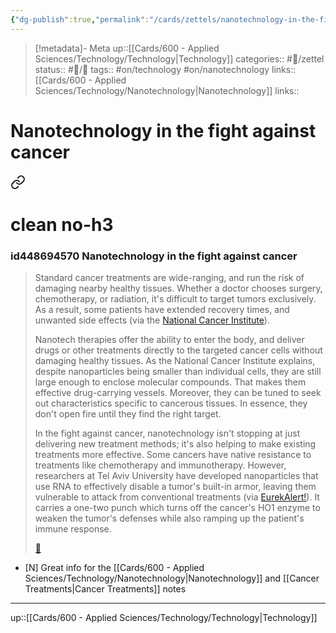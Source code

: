 ```yaml
---
{"dg-publish":true,"permalink":"/cards/zettels/nanotechnology-in-the-fight-against-cancer/","title":"Nanotechnology in the fight against cancer"}
---
```



> [!metadata]- Meta
> up::[[Cards/600 - Applied Sciences/Technology/Technology\|Technology]]
> categories:: #📝/zettel
> status:: #📝/🌿
> tags:: #on/technology #on/nanotechnology 
> links:: [[Cards/600 - Applied Sciences/Technology/Nanotechnology\|Nanotechnology]]
> links:: 

# Nanotechnology in the fight against cancer


<div class="transclusion internal-embed is-loaded"><a class="markdown-embed-link" href="/sources/articles/the-surprising-ways-nanotechnology-is-changing-the-world-around-us/#id448694570-nanotechnology-in-the-fight-against-cancer" aria-label="Open link"><svg xmlns="http://www.w3.org/2000/svg" width="24" height="24" viewBox="0 0 24 24" fill="none" stroke="currentColor" stroke-width="2" stroke-linecap="round" stroke-linejoin="round" class="svg-icon lucide-link"><path d="M10 13a5 5 0 0 0 7.54.54l3-3a5 5 0 0 0-7.07-7.07l-1.72 1.71"></path><path d="M14 11a5 5 0 0 0-7.54-.54l-3 3a5 5 0 0 0 7.07 7.07l1.71-1.71"></path></svg></a><div class="markdown-embed">

<div class="markdown-embed-title">

# clean no-h3

</div>


### id448694570 Nanotechnology in the fight against cancer

> Standard cancer treatments are wide-ranging, and run the risk of damaging nearby healthy tissues. Whether a doctor chooses surgery, chemotherapy, or radiation, it's difficult to target tumors exclusively. As a result, some patients have extended recovery times, and unwanted side effects (via the [National Cancer Institute](https://www.cancer.gov/nano/cancer-nanotechnology/treatment)).
> 
> Nanotech therapies offer the ability to enter the body, and deliver drugs or other treatments directly to the targeted cancer cells without damaging healthy tissues. As the National Cancer Institute explains, despite nanoparticles being smaller than individual cells, they are still large enough to enclose molecular compounds. That makes them effective drug-carrying vessels. Moreover, they can be tuned to seek out characteristics specific to cancerous tissues. In essence, they don't open fire until they find the right target.
> 
> In the fight against cancer, nanotechnology isn't stopping at just delivering new treatment methods; it's also helping to make existing treatments more effective. Some cancers have native resistance to treatments like chemotherapy and immunotherapy. However, researchers at Tel Aviv University have developed nanoparticles that use RNA to effectively disable a tumor's built-in armor, leaving them vulnerable to attack from conventional treatments (via [EurekAlert!](https://www.eurekalert.org/news-releases/948591)). It carries a one-two punch which turns off the cancer's HO1 enzyme to weaken the tumor's defenses while also ramping up the patient's immune response. 
> 
> <span class='highlight-link'>[🔗](https://read.readwise.io/read/01gnwpryjfe4xea2tzffsbba2p)</span>



</div></div>


- [N] Great info for the [[Cards/600 - Applied Sciences/Technology/Nanotechnology\|Nanotechnology]] and [[Cancer Treatments\|Cancer Treatments]] notes
---

up::[[Cards/600 - Applied Sciences/Technology/Technology\|Technology]]
